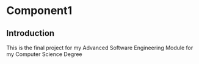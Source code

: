 # Component1

## Introduction

This is the final project for my Advanced Software Engineering Module for my Computer Science Degree
